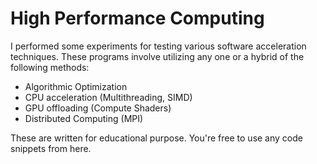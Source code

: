 # High Performance Computing

I performed some experiments for testing various software acceleration techniques. These programs involve utilizing any one or a hybrid of the following methods:

- Algorithmic Optimization
- CPU acceleration (Multithreading, SIMD)
- GPU offloading (Compute Shaders)
- Distributed Computing (MPI)

These are written for educational purpose. You're free to use any code snippets from here.